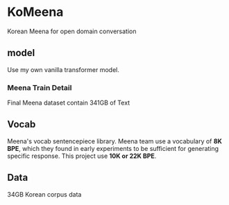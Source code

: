 # KoMeena
Korean Meena for open domain conversation

## model
Use my own vanilla transformer model.

### Meena Train Detail
Final Meena dataset contain 341GB of Text

## Vocab
Meena's vocab sentencepiece library. Meena team use a vocabulary of **8K BPE**, which they found in early experiments to be sufficient for generating specific response. 
This project use **10K or 22K BPE**. 
## Data
34GB Korean corpus data  